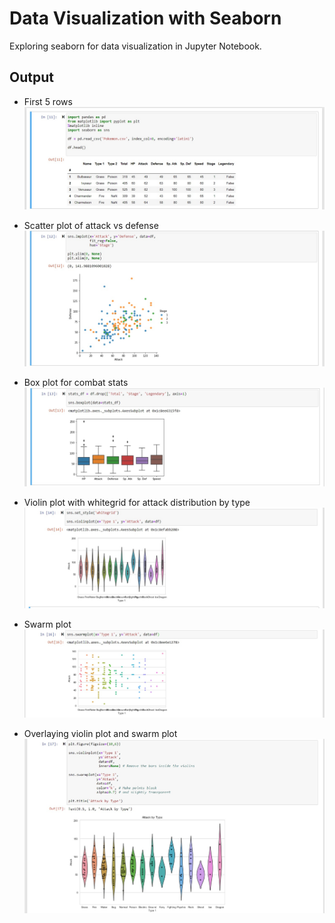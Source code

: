 # Data Visualization with Seaborn

Exploring seaborn for data visualization in Jupyter Notebook.

Output
---

*  First 5 rows
    ![](./output/first%205%20observations.jpg)

*  Scatter plot of attack vs defense
    ![](./output/scatter%20plot.jpg)

*  Box plot for combat stats
    ![](./output/box%20plot%20for%20combat%20stats.jpg)

*  Violin plot with whitegrid for attack distribution by type
    ![](./output/violin%20plot%20white%20grid%20for%20attack%20distribution%20by%20primary%20type.jpg)

*  Swarm plot
    ![](./output/swarm%20plot.jpg)

*  Overlaying violin plot and swarm plot
    ![](./output/overlaying%20swarm%20and%20violin%20plot.jpg)
